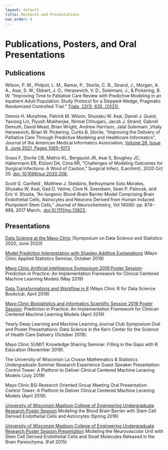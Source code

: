 ```yaml
---
layout: default
title: Research and Presentations
nav_order: 4
---
```


# Publications, Posters, and Oral Presentations

## Publications  
Wilson, P. M., Philpot, L. M., Ramar, P., Storlie, C. B., Strand, J., Morgan, A. A., Asai, S. W., Ebbert, J. O., Herasevich, V. D., Soleimani, J., & Pickering, B. W. “Improving Time to Palliative Care Review with Predictive Modeling in an Inpatient Adult Population: Study Protocol for a Stepped-Wedge, Pragmatic Randomized Controlled Trial.” [Trials, 22(1), 635. (2021).](https://www.ncbi.nlm.nih.gov/pmc/articles/PMC8444160/)

Dennis H. Murphree, Patrick M. Wilson, Shusaku W. Asai, Daniel J. Quest, Yaxiong Lin, Piyush Mukherjee, Nirmal Chhugani, Jacob J. Strand, Gabriel Demuth, David Mead, Brian Wright, Andrew Harrison, Jalal Soleimani ,Vitaly Herasevich, Brian W. Pickering, Curtis B. Storlie, “Improving the Delivery of Palliative Care Through Predictive Modeling and Healthcare Informatics”, Journal of the American Medical Informatics Association, [Volume 28, Issue 6, June 2021, Pages 1065–1073](https://academic.oup.com/jamia/article-abstract/28/6/1065/6145883?login=false)

Grass F, Storlie CB, Mathis KL, Bergquist JR, Asai S, Boughey JC, Habermann EB, Etzioni DA, Cima RR, “Challenges of Modeling Outcomes for Surgical Infections: A Word of Caution,” Surgical Infect, (Larchmt). 2020 Oct 20. [doi: 10.1089/sur.2020.208.](https://pubmed.ncbi.nlm.nih.gov/33085571/)

Scott G. Canfield , Matthew J. Stebbins, Bethsymarie Soto Morales, Shusaku W. Asai, Gad D. Vatine, Clive N. Svendsen, Sean P. Palecek, and Eric V. Shusta, “An Isogenic Blood-Brain Barrier Model Comprising Brain Endothelial Cells, Astrocytes and Neurons Derived from Human Induced Pluripotent Stem Cells,” Journal of Neurochemistry, Vol 140(6): pp. 874–888, 2017 March;. [doi:10.1111/jnc.13923.](https://pubmed.ncbi.nlm.nih.gov/27935037/) 



## Presentations                     

[Data Science at the Mayo Clinic](https://github.com/delashu/SDSS_2020) (Symposium on Data Science and Statistics 2020, June 2020)

[Model Prediction Interpretation with Shapley Additive Explanations](https://github.com/delashu/SHAP) (Mayo Clinic Applied Statistics Seminar, October 2019)

[Mayo Clinic Artificial Intelligence Symposium 2019 Poster Session](https://github.com/delashu/Mayo-Clinic-Artificial-Intelligence-Symposium-2019): Prediction in Practice: An Implementation Framework for Clinical Centered Machine Learning Models (May 2019)

[Data Transformations and Workflow in R](https://github.com/delashu/Mayo-Clinic-R-for-Data-Science-Bookclub-Presentation) (Mayo Clinic R for Data Science Bookclub, April 2019)

[Mayo Clinic Biostatistics and Informatics Scientific Session 2019 Poster Session](https://github.com/delashu/Mayo-Clinic-BSI-Scientific-Session-2019): Prediction in Practice: An Implementation Framework for Clinican Centered Machine Learning Models (April 2019)

Yearly Deep Learning and Machine Learning Journal Club Symposium Oral and Poster Presentations: Data Science in the Kern Center for the Science of Health Care Delivery (October 2019).

Mayo Clinic SUMIT Knowledge Sharing Seminar: Filling in the Gaps with R Education (November 2019). 

The University of Wisconsin La Crosse Mathematics & Statistics Undergraduate Summer Research Experience Guest Speaker Presentation: Control Tower: A Platform to Deliver Clinical Centered Machine Leraning Models (July 2019)

Mayo Clinic BSI Research Oriented Group Meeting Oral Presentation: Control Tower: A Platform to Deliver Clinical Centered Machine Leraning Models (April 2019). 

[University of Wisconsin Madison College of Engineering Undergraduate Research Poster Session](https://github.com/delashu/Modeling_the_BBB) Modeling the Blood Brain Barrier with Stem Cell Derived Endothelial Cells and Astrocytes (Spring 2016)

[University of Wisconsin Madison College of Engineering Undergraduate Research Poster Session Presentation](https://github.com/delashu/Modeling_the_Neurovascular_Unit) Modeling the Neurovascular Unit with Stem Cell Derived Endothelial Cells and Small Molecules Released in the Brain Parenchyma. (Fall 2015)

 
